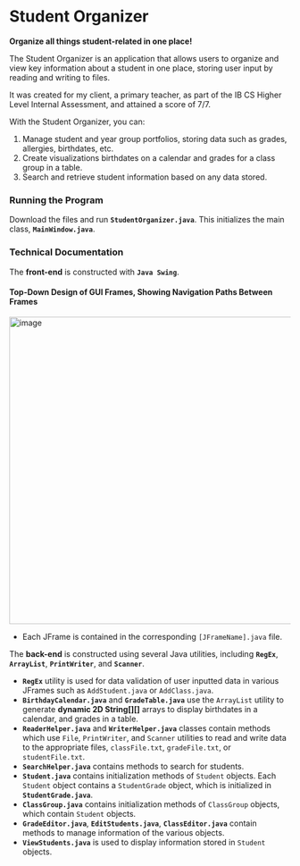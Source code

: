 # Student Organizer
**Organize all things student-related in one place!**

The Student Organizer is an application that allows users to organize and view key information about a student in one place, storing user input by reading and writing to files. 

It was created for my client, a primary teacher, as part of the IB CS Higher Level Internal Assessment, and attained a score of 7/7.

With the Student Organizer, you can:
1. Manage student and year group portfolios, storing data such as grades, allergies, birthdates, etc.
2. Create visualizations birthdates on a calendar and grades for a class group in a table.
3. Search and retrieve student information based on any data stored. 

### Running the Program 
Download the files and run **`StudentOrganizer.java`**. This initializes the main class, **`MainWindow.java`**. 

### Technical Documentation
The **front-end** is constructed with **`Java Swing`**.
#### Top-Down Design of GUI Frames, Showing Navigation Paths Between Frames
<img width="550" alt="image" src="https://github.com/not-ryan-ning/Student-Organizer/assets/136235474/40cc24ab-5dc1-4c39-8c53-355096401187">

- Each JFrame is contained in the corresponding `[JFrameName].java` file. 

The **back-end** is constructed using several Java utilities, including **`RegEx`**, **`ArrayList`**, **`PrintWriter`**, and **`Scanner`**.
- **`RegEx`** utility is used for data validation of user inputted data in various JFrames such as `AddStudent.java` or `AddClass.java`.
- **`BirthdayCalendar.java`** and **`GradeTable.java`** use the `ArrayList` utility to generate **dynamic 2D String[][]** arrays to display birthdates in a calendar, and grades in a table.
- **`ReaderHelper.java`** and **`WriterHelper.java`** classes contain methods which use `File`, `PrintWriter`, and `Scanner` utilities to read and write data to the appropriate files, `classFile.txt`, `gradeFile.txt`, or `studentFile.txt`.
- **`SearchHelper.java`** contains methods to search for students.
- **`Student.java`** contains initialization methods of `Student` objects. Each `Student` object contains a `StudentGrade` object, which is initialized in **`StudentGrade.java`**. 
- **`ClassGroup.java`** contains initialization methods of `ClassGroup` objects, which contain `Student` objects. 
- **`GradeEditor.java`**, **`EditStudents.java`**, **`ClassEditor.java`** contain methods to manage information of the various objects. 
- **`ViewStudents.java`** is used to display information stored in `Student` objects.
